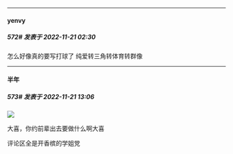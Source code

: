 

*****

####  yenvy  
##### 572#       发表于 2022-11-21 02:30

怎么好像真的要写打球了
纯爱转三角转体育转群像



*****

####  半年  
##### 573#       发表于 2022-11-21 13:06

<img src="https://static.saraba1st.com/image/smiley/face2017/037.png" referrerpolicy="no-referrer">

大喜，你约前辈出去要做什么啊大喜

评论区全是开香槟的学姐党


